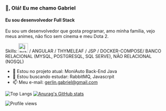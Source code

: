 ### 👋, Olá! Eu me chamo Gabriel
#### Eu sou desenvolvedor Full Stack
Eu sou um desenvolvedor que gosta programar, amo minha família, vejo meus animes, não fico sem cinema e meu Dota 2.

Skills: <img alt="java" heigth=30 width=30 src="https://raw.githubusercontent.com/jmnote/z-icons/master/svg/java.svg" /> / ANGULAR / THYMELEAF / JSP / DOCKER-COMPOSE/ BANCO RELACIONAL (MYSQL, POSTGRESQL, SQL SERVE), NÃO RELACIONAL (NOSQL)
 </div>

- 🔭 Estou no projeto atual: MoniAuto Back-End Java
- 🌱 Estou buscando estudar: RabbitMQ, Javascrpit 
- 📫 Meu e-mail: gerlin.gabriel@gmail.com

 ![Top Langs](https://github-readme-stats.vercel.app/api/top-langs/?username=gerlingabriel&layout=compact&theme=dark&show_icons=true)
 [![Anurag's GitHub stats](https://github-readme-stats.vercel.app/api?username=gerlingabriel&theme=dark&show_icons=true)](https://github.com/anuraghazra/github-readme-stats)

  ![Profile views](https://gpvc.arturio.dev/gerlingabriel)



